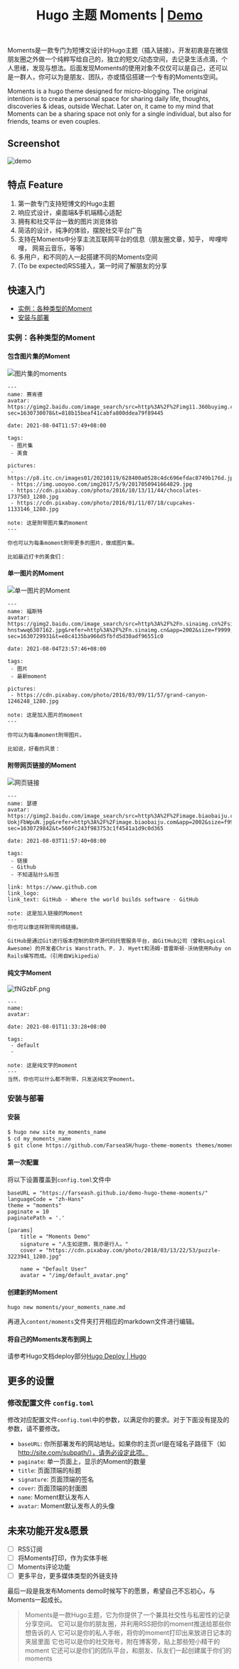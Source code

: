 <h1 align=center>Hugo 主题 Moments | <a href="https://farseash.github.io/demo-hugo-theme-moments/moments-zh">Demo</a></h1>

</br>

Moments是一款专门为短博文设计的Hugo主题（插入链接）。开发初衷是在微信朋友圈之外做一个纯粹写给自己的，独立的短文/动态空间，去记录生活点滴，个人思绪，发现与想法。后面发现Moments的使用对象不仅仅可以是自己，还可以是一群人，你可以为是朋友、团队，亦或情侣搭建一个专有的Moments空间。

Moments is a hugo theme designed for micro-blogging. The original intention is to create a personal space for sharing daily life, thoughts, discoveries & ideas, outside Wechat. Later on, it came to my mind that Moments can be a sharing space not only for a single individual, but also for friends, teams or even couples.

## Screenshot

![demo](https://z3.ax1x.com/2021/10/24/5RzwjK.png)

## 特点 Feature

1. 第一款专门支持短博文的Hugo主题
2. 响应式设计，桌面端&手机端精心适配
3. 拥有和社交平台一致的图片浏览体验
4. 简洁的设计，纯净的体验，摆脱社交平台广告
5. 支持在Moments中分享主流互联网平台的信息（朋友圈文章，知乎， 哔哩哔哩， 网易云音乐，等等）
6. 多用户，和不同的人一起搭建不同的Moments空间
7. (To be expected)RSS接入，第一时间了解朋友的分享

## 快速入门

- [实例：各种类型的Moment](#实例：各种类型的Moment)
- [安装与部署](#安装与部署)

### 实例：各种类型的Moment

#### 包含图片集的Moment

![图片集的moments](https://z3.ax1x.com/2021/10/24/5WpVWn.png)

```
---
name: 赛肯德
avatar: https://gimg2.baidu.com/image_search/src=http%3A%2F%2Fimg11.360buyimg.com%2Fn1%2Fjfs%2Ft22180%2F273%2F1048905858%2F16927%2Fc863f2d8%2F5b1ee306Nc3fa41e8.jpg&refer=http%3A%2F%2Fimg11.360buyimg.com&app=2002&size=f9999,10000&q=a80&n=0&g=0n&fmt=jpeg?sec=1630730078&t=818b15beaf41cabfa800ddea79f89445

date: 2021-08-04T11:57:49+08:00

tags:
 - 图片集
 - 美食

pictures:
 - https://p8.itc.cn/images01/20210119/628400a0528c4dc696efdac8749b176d.jpeg
 - https://img.uooyoo.com/img2017/5/9/2017050941664829.jpg
 - https://cdn.pixabay.com/photo/2016/10/13/11/44/chocolates-1737503_1280.jpg
 - https://cdn.pixabay.com/photo/2016/01/11/07/18/cupcakes-1133146_1280.jpg

note: 这是附带图片集的moment
---

你也可以为每条moment附带更多的图片，做成图片集。

比如最近打卡的美食们：
```

#### 单一图片的Moment

![单一图片的Moment](https://z3.ax1x.com/2021/10/24/5WptQx.png)

```
---
name: 福斯特
avatar: https://gimg2.baidu.com/image_search/src=http%3A%2F%2Fn.sinaimg.cn%2Fsinacn17%2F0%2Fw400h400%2F20181111%2F89f9-hnstwwq6307162.jpg&refer=http%3A%2F%2Fn.sinaimg.cn&app=2002&size=f9999,10000&q=a80&n=0&g=0n&fmt=jpeg?sec=1630729931&t=e8c4135ba966d5fbfd5d30adf96551c0

date: 2021-08-04T23:57:46+08:00

tags:
 - 图片
 - 最新moment

pictures: 
 - https://cdn.pixabay.com/photo/2016/03/09/11/57/grand-canyon-1246248_1280.jpg

note: 这是加入图片的moment
---

你可以为每条moment附带图片。

比如说，好看的风景：
```



#### 附带网页链接的Moment

![网页链接](https://z3.ax1x.com/2021/10/24/5W3vfs.png)

```
---
name: 瑟德
avatar: https://gimg2.baidu.com/image_search/src=http%3A%2F%2Fimage.biaobaiju.com%2Fuploads%2F20190822%2F14%2F1566456820-UokjFbWpuN.jpg&refer=http%3A%2F%2Fimage.biaobaiju.com&app=2002&size=f9999,10000&q=a80&n=0&g=0n&fmt=jpeg?sec=1630729842&t=560fc243f983753c1f4541a1d9c0d365

date: 2021-08-03T11:57:40+08:00

tags:
 - 链接
 - Github
 - 不知道贴什么标签

link: https://www.github.com
link_logo:
link_text: GitHub - Where the world builds software · GitHub

note: 这是加入链接的Moment
---
你也可以像这样附带网络链接。

GitHub是通过Git进行版本控制的软件源代码托管服务平台，由GitHub公司（曾称Logical Awesome）的开发者Chris Wanstrath、P. J. Hyett和汤姆·普雷斯顿·沃纳使用Ruby on Rails编写而成。（引用自Wikipedia）
```

#### 纯文字Moment

![fNGzbF.png](https://z3.ax1x.com/2021/08/11/fNGzbF.png)

```
---
name:
avatar:

date: 2021-08-01T11:33:28+08:00

tags:
 - default
 -

note: 这是纯文字的moment
---
当然，你也可以什么都不附带，只发送纯文字moment。
```

### 安装与部署

#### 安装

<!-- todo 要求 -->

```bash
$ hugo new site my_moments_name
$ cd my_moments_name
$ git clone https://github.com/FarseaSH/hugo-theme-moments themes/moments
```

#### 第一次配置

将以下设置覆盖到`config.toml`文件中

```
baseURL = "https://farseash.github.io/demo-hugo-theme-moments/"
languageCode = "zh-Hans"
theme = "moments"
paginate = 10
paginatePath = '.'

[params]
    title = "Moments Demo"
    signature = "人生如逆旅，我亦是行人。"
    cover = "https://cdn.pixabay.com/photo/2018/03/13/22/53/puzzle-3223941_1280.jpg"

    name = "Default User"
    avatar = "/img/default_avatar.png"
```

#### 创建新的Moment

```
hugo new moments/your_moments_name.md
```

再进入`content/moments`文件夹打开相应的markdown文件进行编辑。


#### 将自己的Moments发布到网上

请参考Hugo文档deploy部分[Hugo Deploy | Hugo](https://gohugo.io/hosting-and-deployment/hugo-deploy/)

## 更多的设置

### 修改配置文件 `config.toml`

修改对应配置文件`config.toml`中的参数，以满足你的要求。对于下面没有提及的参数，请不要修改。

- `baseURL`: 你所部署发布的网站地址。如果你的主页url是在域名子路径下（如 http://site.com/subpath/），请务必设定此项。
- `paginate`: 单一页面上，显示的Moment的数量
- `title`: 页面顶端的标题
- `signature`: 页面顶端的签名
- `cover`: 页面顶端的封面图
- `name`: Moment默认发布人
- `avatar`: Moment默认发布人的头像

## 未来功能开发&愿景

- [ ] RSS订阅
- [ ] 将Moments打印，作为实体手帐
- [ ] Moments评论功能
- [ ] 更多平台，更多媒体类型的外链支持

最后一段是我发布Moments demo时候写下的愿景，希望自己不忘初心，与Moments一起成长。


> Moments是一款Hugo主题，它为你提供了一个兼具社交性与私密性的记录分享空间。
> 它可以是你的朋友圈，并利用RSS把你的moment推送给那些你想告诉的人
> 它可以是你的私人手帐，将你的moment打印出来放进日记本的夹层里面
> 它也可以是你的社交账号，附在博客旁，贴上那些短小精干的moment
> 它还可以是你们的团队平台，和朋友、队友们一起创建属于你们的moments